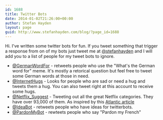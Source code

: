 ```yaml
---
id: 1688
title: Twitter Bots
date: 2014-01-02T21:26:00+00:00
author: Stefan Hayden
layout: page
guid: http://www.stefanhayden.com/blog/?page_id=1688
---
```

Hi. I've written some twitter bots for fun. If you tweet something that trigger a response from on of my bots just tweet me at <a href="https://twitter.com/stefanhayden">@stefanhayden</a> and I will add you to a list of people for my tweet bots to ignore.
<ul>
	<li><a href="https://twitter.com/GermanWordFor">@GermanWordFor</a> - retweets people who use the "What's the German word for" meme. It's mostly a retorical question but feel free to tweet some German words at those in need.</li>
	<li><a href="https://twitter.com/internethugs">@InternetHugs</a> - Looks for people who are sad or need a hug and tweets them a hug. You can also tweet right at this account to receive some hugs.</li>
	<li><a href="https://twitter.com/Netflix_Suggest">@Netflix_Suggest</a> - Tweeting out all the great Netflix categories. They have over 93,000 of them. As inspired by this <a href="http://www.theatlantic.com/technology/archive/2014/01/how-netflix-reverse-engineered-hollywood/282679/">Atlantic article</a></li>
	<li><a href="https://twitter.com/ideabot">@IdeaBot</a> - retweets people who have ideas for twitterbots.</li>
	<li><a href="https://twitter.com/pardonmybot">@PardonMyBot</a> - rewteets people who say "Pardon my French"</li>
</ul>